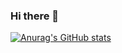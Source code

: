 ### Hi there 👋

[![Anurag's GitHub stats](https://github-readme-stats.vercel.app/api?username=thestrelchik&show_icons=true&theme=tokyonight)](https://github.com/anuraghazra/github-readme-stats)
